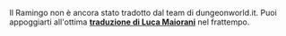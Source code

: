 Il Ramingo non è ancora stato tradotto dal team di dungeonworld.it. Puoi appoggiarti all'ottima **[traduzione di Luca Maiorani](/pdf/ramingo.pdf)** nel frattempo.